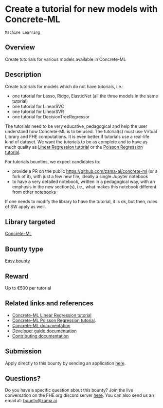 # Create a tutorial for new models with Concrete-ML
`Machine Learning`

## Overview
Create tutorials for various models available in Concrete-ML

## Description
Create tutorials for models which do not have tutorials, i.e.:
- one tutorial for Lasso, Ridge, ElasticNet (all the three models in the same tutorial)
- one tutorial for LinearSVC
- one tutorial for LinearSVR
- one tutorial for DecisionTreeRegressor

The tutorials need to be very educative, pedagogical and help the user understand how Concrete-ML is to be used. The tutorial(s) must use Virtual Library and FHE computations. It is even better if tutorials use a real-life kind of dataset. We want the tutorials to be as complete and to have as much quality as [Linear Regression tutorial](https://github.com/zama-ai/concrete-ml/blob/release/0.5.x/docs/advanced_examples/LinearRegression.ipynb) or the [Poisson Regression tutorial](https://github.com/zama-ai/concrete-ml/blob/release/0.5.x/docs/advanced_examples/PoissonRegression.ipynb).

For tutorials bounties, we expect candidates to:

- provide a PR on the public https://github.com/zama-ai/concrete-ml (or a fork of it), with just a few new file, ideally a single Jupyter notebook
- to have a very detailed notebook, written in a pedagogical way, with an emphasis in the new section(s), i.e., what makes this notebook different from other notebooks

If one needs to modify the library to have the tutorial, it is ok, but then, rules of SW apply as well.

## Library targeted
[Concrete-ML](https://github.com/zama-ai/concrete-ml)

## Bounty type
[Easy bounty](https://github.com/zama-ai/bounty-program#easy-bounties)

## Reward
Up to €500 per tutorial

## Related links and references
- [Concrete-ML Linear Regression tutorial](https://github.com/zama-ai/concrete-ml/blob/release/0.5.x/docs/advanced_examples/LinearRegression.ipynb)
- [Concrete-ML Poisson Regression tutorial](https://github.com/zama-ai/concrete-ml/blob/release/0.5.x/docs/advanced_examples/PoissonRegression.ipynb).
- [Concrete-ML documentation](https://docs.zama.ai/concrete-ml)
- [Developer guide documentation](https://docs.zama.ai/concrete-ml)
- [Contributing documentation](https://docs.zama.ai/concrete-ml/developer-guide/contributing)

## Submission
Apply directly to this bounty by sending an application [here](https://zama.ai/bounty-program-application).

## Questions?
Do you have a specific question about this bounty? Join the live conversation on the FHE.org discord server [here](https://discord.fhe.org). You can also send us an email at: bounty@zama.ai

